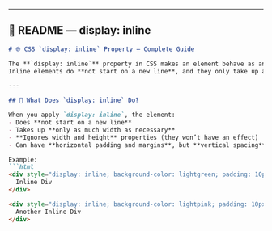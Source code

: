 
---

## 🧾 **README — display: inline**

```markdown
# 🌐 CSS `display: inline` Property — Complete Guide

The **`display: inline`** property in CSS makes an element behave as an **inline element**.  
Inline elements do **not start on a new line**, and they only take up as much width as their content.

---

## 🧠 What Does `display: inline` Do?

When you apply `display: inline`, the element:
- Does **not start on a new line**
- Takes up **only as much width as necessary**
- **Ignores width and height** properties (they won’t have an effect)
- Can have **horizontal padding and margins**, but **vertical spacing** behaves differently

Example:
```html
<div style="display: inline; background-color: lightgreen; padding: 10px;">
  Inline Div
</div>

<div style="display: inline; background-color: lightpink; padding: 10px;">
  Another Inline Div
</div>
